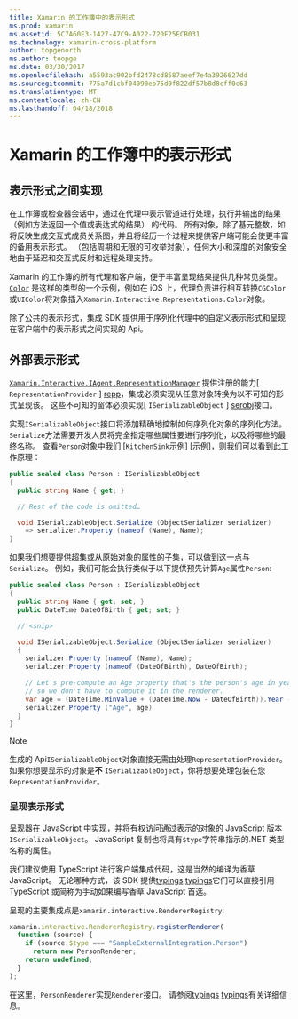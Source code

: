 ```yaml
---
title: Xamarin 的工作簿中的表示形式
ms.prod: xamarin
ms.assetid: 5C7A60E3-1427-47C9-A022-720F25ECB031
ms.technology: xamarin-cross-platform
author: topgenorth
ms.author: toopge
ms.date: 03/30/2017
ms.openlocfilehash: a5593ac902bfd2478cd8587aeef7e4a3926627dd
ms.sourcegitcommit: 775a7d1cbf04090eb75d0f822df57b8d8cff0c63
ms.translationtype: MT
ms.contentlocale: zh-CN
ms.lasthandoff: 04/18/2018
---
```

# <a name="representations-in-xamarin-workbooks"></a>Xamarin 的工作簿中的表示形式

## <a name="representations"></a>表示形式之间实现

在工作簿或检查器会话中，通过在代理中表示管道进行处理，执行并输出的结果 （例如方法返回一个值或表达式的结果） 的代码。 所有对象，除了基元整数，如将反映生成交互式成员关系图，并且将经历一个过程来提供客户端可能会使更丰富的备用表示形式。 （包括周期和无限的可枚举对象），任何大小和深度的对象安全地由于延迟和交互式反射和远程处理支持。

Xamarin 的工作簿的所有代理和客户端，便于丰富呈现结果提供几种常见类型。 [`Color`][xir-color] 是这样的类型的一个示例，例如在 iOS 上，代理负责进行相互转换`CGColor`或`UIColor`将对象插入`Xamarin.Interactive.Representations.Color`对象。

除了公共的表示形式，集成 SDK 提供用于序列化代理中的自定义表示形式和呈现在客户端中的表示形式之间实现的 Api。

## <a name="external-representations"></a>外部表示形式

[`Xamarin.Interactive.IAgent.RepresentationManager`][repman] 提供注册的能力[ `RepresentationProvider` ] [ repp]，集成必须实现从任意对象转换为以不可知的形式呈现该。 这些不可知的窗体必须实现[ `ISerializableObject` ] [ serobj]接口。

实现`ISerializableObject`接口将添加精确地控制如何序列化对象的序列化方法。 `Serialize`方法需要开发人员将完全指定哪些属性要进行序列化，以及将哪些的最终名称。 查看`Person`对象中我们 [`KitchenSink`示例] [示例]，则我们可以看到此工作原理：

```csharp
public sealed class Person : ISerializableObject
{
  public string Name { get; }

  // Rest of the code is omitted…

  void ISerializableObject.Serialize (ObjectSerializer serializer)
    => serializer.Property (nameof (Name), Name);
}
```

如果我们想要提供超集或从原始对象的属性的子集，可以做到这一点与`Serialize`。 例如，我们可能会执行类似于以下提供预先计算`Age`属性`Person`:

```csharp
public sealed class Person : ISerializableObject
{
  public string Name { get; set; }
  public DateTime DateOfBirth { get; set; }

  // <snip>

  void ISerializableObject.Serialize (ObjectSerializer serializer)
  {
    serializer.Property (nameof (Name), Name);
    serializer.Property (nameof (DateOfBirth), DateOfBirth);

    // Let's pre-compute an Age property that's the person's age in years,
    // so we don't have to compute it in the renderer.
    var age = (DateTime.MinValue + (DateTime.Now - DateOfBirth)).Year - 1;
    serializer.Property ("Age", age)
  }
}
```

> [!NOTE]
> 生成的 Api`ISerializableObject`对象直接无需由处理`RepresentationProvider`。 如果你想要显示的对象是**不** `ISerializableObject`，你将想要处理包装在您`RepresentationProvider`。

### <a name="rendering-a-representation"></a>呈现表示形式

呈现器在 JavaScript 中实现，并将有权访问通过表示的对象的 JavaScript 版本`ISerializableObject`。 JavaScript 复制也将具有`$type`字符串指示的.NET 类型名称的属性。

我们建议使用 TypeScript 进行客户端集成代码，这是当然的编译为香草 JavaScript。 无论哪种方式，该 SDK 提供[typings] [ typings]它们可以直接引用 TypeScript 或简称为手动如果编写香草 JavaScript 首选。

呈现的主要集成点是`xamarin.interactive.RendererRegistry`:

```js
xamarin.interactive.RendererRegistry.registerRenderer(
  function (source) {
    if (source.$type === "SampleExternalIntegration.Person")
      return new PersonRenderer;
    return undefined;
  }
);
```

在这里，`PersonRenderer`实现`Renderer`接口。 请参阅[typings] [ typings]有关详细信息。

[typings]: https://github.com/xamarin/Workbooks/blob/master/SDK/typings/xamarin-interactive.d.ts
[xir-color]: https://developer.xamarin.com/api/type/Xamarin.Interactive.Representations.Color/
[repman]: https://developer.xamarin.com/api/type/Xamarin.Interactive.Representations.IRepresentationManager/
[repp]: https://developer.xamarin.com/api/type/Xamarin.Interactive.Representations.RepresentationProvider/
[serobj]: https://developer.xamarin.com/api/type/Xamarin.Interactive.Serialization.ISerializableObject/
